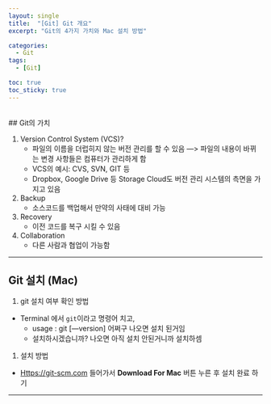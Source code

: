 ```yaml
---
layout: single
title:  "[Git] Git 개요"
excerpt: "Git의 4가지 가치와 Mac 설치 방법"

categories:
  - Git
tags:
  - [Git]

toc: true
toc_sticky: true
---
```


<br>
## Git의 가치

1. Version Control System (VCS)?
    - 파일의 이름을 더럽히지 않는 버전 관리를 할 수 있음 —> 파일의 내용이 바뀌는 변경 사항들은 컴퓨터가 관리하게 함
    - VCS의 예시: CVS, SVN, GIT 등
    - Dropbox, Google Drive 등 Storage Cloud도 버전 관리 시스템의 측면을 가지고 있음
2. Backup
    - 소스코드를 백업해서 만약의 사태에 대비 가능
3. Recovery
    - 이전 코드를 복구 시킬 수 있음
4. Collaboration
    - 다른 사람과 협업이 가능함

---

## Git 설치 (Mac)

1. git 설치 여부 확인 방법
- Terminal 에서 `git`이라고 명령어 치고,
    - usage : git [—version] 어쩌구 나오면 설치 된거임
    - 설치하시겠습니까? 나오면 아직 설치 안된거니까 설치하셈
1. 설치 방법
- [Https://git-scm.com](https://git-scm.com/) 들어가서 **Download For Mac** 버튼 누른 후 설치 완료 하기

---
